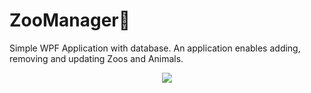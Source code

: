 # ZooManager🦁
Simple WPF Application with database.
An application enables adding, removing and updating Zoos and Animals. 
<p align="center">
    <img src="https://user-images.githubusercontent.com/62801668/158339168-cf4e7de5-bb3c-45bd-b407-12dd4ddace15.png">
</p>

